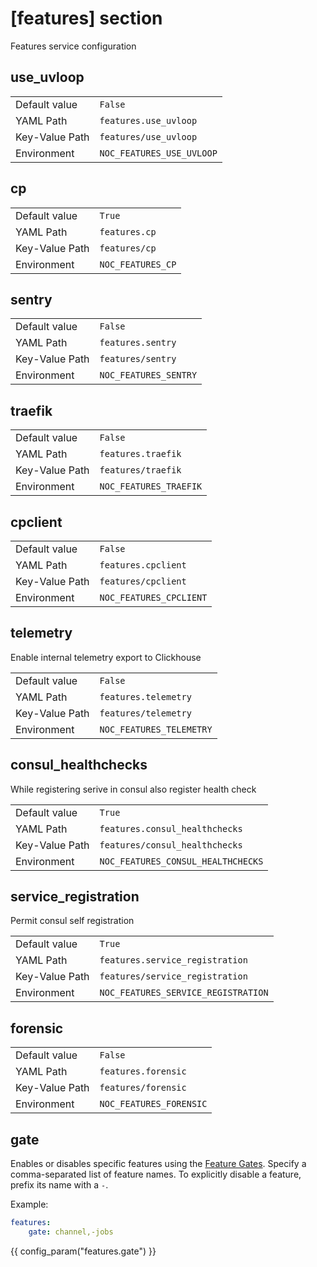 # [features] section

Features service configuration

## use_uvloop

|                |                           |
| -------------- | ------------------------- |
| Default value  | `False`                   |
| YAML Path      | `features.use_uvloop`     |
| Key-Value Path | `features/use_uvloop`     |
| Environment    | `NOC_FEATURES_USE_UVLOOP` |

## cp

|                |                   |
| -------------- | ----------------- |
| Default value  | `True`            |
| YAML Path      | `features.cp`     |
| Key-Value Path | `features/cp`     |
| Environment    | `NOC_FEATURES_CP` |

## sentry

|                |                       |
| -------------- | --------------------- |
| Default value  | `False`               |
| YAML Path      | `features.sentry`     |
| Key-Value Path | `features/sentry`     |
| Environment    | `NOC_FEATURES_SENTRY` |

## traefik

|                |                        |
| -------------- | ---------------------- |
| Default value  | `False`                |
| YAML Path      | `features.traefik`     |
| Key-Value Path | `features/traefik`     |
| Environment    | `NOC_FEATURES_TRAEFIK` |

## cpclient

|                |                         |
| -------------- | ----------------------- |
| Default value  | `False`                 |
| YAML Path      | `features.cpclient`     |
| Key-Value Path | `features/cpclient`     |
| Environment    | `NOC_FEATURES_CPCLIENT` |

## telemetry

Enable internal telemetry export to Clickhouse

|                |                          |
| -------------- | ------------------------ |
| Default value  | `False`                  |
| YAML Path      | `features.telemetry`     |
| Key-Value Path | `features/telemetry`     |
| Environment    | `NOC_FEATURES_TELEMETRY` |

## consul_healthchecks

While registering serive in consul also register health check

|                |                                    |
| -------------- | ---------------------------------- |
| Default value  | `True`                             |
| YAML Path      | `features.consul_healthchecks`     |
| Key-Value Path | `features/consul_healthchecks`     |
| Environment    | `NOC_FEATURES_CONSUL_HEALTHCHECKS` |

## service_registration

Permit consul self registration

|                |                                     |
| -------------- | ----------------------------------- |
| Default value  | `True`                              |
| YAML Path      | `features.service_registration`     |
| Key-Value Path | `features/service_registration`     |
| Environment    | `NOC_FEATURES_SERVICE_REGISTRATION` |

## forensic

|                |                         |
| -------------- | ----------------------- |
| Default value  | `False`                 |
| YAML Path      | `features.forensic`     |
| Key-Value Path | `features/forensic`     |
| Environment    | `NOC_FEATURES_FORENSIC` |

## gate

Enables or disables specific features using the [Feature Gates](../feature-gates-reference/index.md).
Specify a comma-separated list of feature names. To explicitly disable a feature,
prefix its name with a `-`.

Example:
``` yaml
features:
    gate: channel,-jobs
```

{{ config_param("features.gate") }}